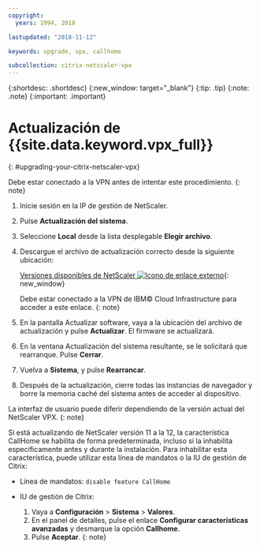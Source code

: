 ```yaml
---
copyright:
  years: 1994, 2018

lastupdated: "2018-11-12"

keywords: upgrade, vpx, callhome

subcollection: citrix-netscaler-vpx
---
```


{:shortdesc: .shortdesc}
{:new_window: target="_blank"}
{:tip: .tip}
{:note: .note}
{:important: .important}

# Actualización de {{site.data.keyword.vpx_full}}
{: #upgrading-your-citrix-netscaler-vpx}

Debe estar conectado a la VPN antes de intentar este procedimiento.
{: note}

1. Inicie sesión en la IP de gestión de NetScaler.
2. Pulse **Actualización del sistema**.
4. Seleccione **Local** desde la lista desplegable **Elegir archivo**.
4. Descargue el archivo de actualización correcto desde la siguiente ubicación:

	[Versiones disponibles de NetScaler ![Icono de enlace externo](../../icons/launch-glyph.svg "Icono de enlace externo")](http://downloads.softlayer.local/citrix/netscaler/){: new_window}

	Debe estar conectado a la VPN de IBM© Cloud Infrastructure para acceder a este enlace.
  {: note}

5. En la pantalla Actualizar software, vaya a la ubicación del archivo de actualización y pulse **Actualizar**. El firmware se actualizará.
6. En la ventana Actualización del sistema resultante, se le solicitará que rearranque. Pulse **Cerrar**.
7. Vuelva a **Sistema**, y pulse **Rearrancar**.
8. Después de la actualización, cierre todas las instancias de navegador y borre la memoria caché del sistema antes de acceder al dispositivo.


La interfaz de usuario puede diferir dependiendo de la versión actual del NetScaler VPX.
{: note}

Si está actualizando de NetScaler versión 11 a la 12, la característica CallHome se habilita de forma predeterminada, incluso si la inhabilita específicamente antes y durante la instalación. Para inhabilitar esta característica, puede utilizar esta línea de mandatos o la IU de gestión de Citrix:

   * Línea de mandatos: `disable feature CallHome`
   * IU de gestión de Citrix:

     1. Vaya a **Configuración** > **Sistema** > **Valores**.
     2. En el panel de detalles, pulse el enlace **Configurar características avanzadas** y desmarque la opción **Callhome**.
     3. Pulse **Aceptar**.
     {: note}
